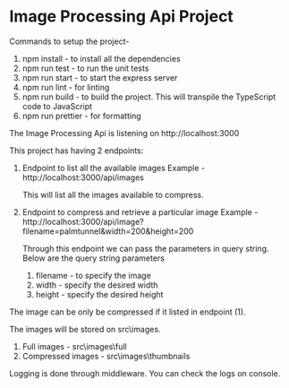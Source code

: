 # Image Processing Api Project

Commands to setup the project-
1. npm install - to install all the dependencies
2. npm run test - to run the unit tests
3. npm run start - to start the express server
4. npm run lint - for linting
5. npm run build - to build the project. This will transpile the TypeScript code to JavaScript
6. npm run prettier - for formatting

The Image Processing Api is listening on http://localhost:3000

This project has having 2 endpoints:
1. Endpoint to list all the available images
    Example - http://localhost:3000/api/images

    This will list all the images available to compress.

2. Endpoint to compress and retrieve a particular image
    Example - http://localhost:3000/api/image?filename=palmtunnel&width=200&height=200

    Through this endpoint we can pass the parameters in query string. Below are the query string parameters
    1. filename - to specify the image
    2. width - specify the desired width
    3. height - specify the desired height

The image can be only be compressed if it listed in endpoint (1).

The images will be stored on src\images.
1. Full images - src\images\full
2. Compressed images - src\images\thumbnails

Logging is done through middleware. You can check the logs on console.

